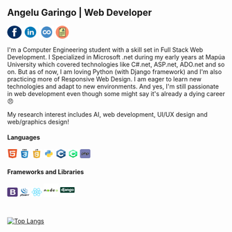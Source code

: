 ## Angelu Garingo | Web Developer


<a href="https://web.facebook.com/boredpenguinn/" target="_blank"><img src="https://raw.githubusercontent.com/algaringo/algaringo/master/icon/fb.png" width="33" height="30" alt="FB"/></a> 
<a href="https://www.linkedin.com/in/algaringo/" target="_blank"><img src="https://raw.githubusercontent.com/algaringo/algaringo/master/icon/in.png" width="33" height="30" alt="in"/></a> 
<a href="https://www.coursera.org/user/ffe7d286618a6f9c8ce4fe9d7c8a4160" target="_blank"><img src="https://raw.githubusercontent.com/algaringo/algaringo/master/icon/coursera.png" width="34" height="30" alt="coursera"/></a> 
<a href="https://raw.githubusercontent.com/algaringo/algaringo/master/icon/resume.md" target="_blank"><img src="https://raw.githubusercontent.com/algaringo/algaringo/master/icon/resume.png" width="30" height="30" alt="CV"/></a>


I'm a Computer Engineering student with a skill set in Full Stack Web Development. I Specialized in Microsoft .net during my early years at Mapúa University which covered technologies like C#.net, ASP.net, ADO.net and so on. But as of now, I am loving Python (with Django framework) and I'm also practicing more of Responsive Web Design. I am eager to learn new technologies and adapt to new environments. And yes, I'm still passionate in web development even though some might say it's already a dying career :angry: 

My research interest includes AI, web development, UI/UX design and web/graphics design!

#### Languages
<p>
<img src="https://raw.githubusercontent.com/algaringo/algaringo/master/icon/html.png" width="24" height="21" alt="HTML"/>
<img src="https://raw.githubusercontent.com/algaringo/algaringo/master/icon/css3.png" width="24" height="21" alt="CSS"/>
<img src="https://raw.githubusercontent.com/algaringo/algaringo/master/icon/javascript.png" width="24" height="21" alt="Javascript"/>
<img src="https://raw.githubusercontent.com/algaringo/algaringo/master/icon/python.png" width="24" height="21" alt="Python"/>
<img src="https://raw.githubusercontent.com/algaringo/algaringo/master/icon/c.png" width="24" height="21" alt="Cpp"/>
<img src="https://raw.githubusercontent.com/algaringo/algaringo/master/icon/csharp.png" width="24" height="21" alt="Csharp"/>
<img src="https://raw.githubusercontent.com/algaringo/algaringo/master/icon/php.png" width="24" height="21" alt="PHP"/>
</p>

#### Frameworks and Libraries
<p>
<img src="https://raw.githubusercontent.com/algaringo/algaringo/master/icon/bootstrap.png" width="24" height="21" alt="Bootstrap"/>
<img src="https://raw.githubusercontent.com/algaringo/algaringo/master/icon/jquery.png" width="24" height="21" alt="JQuery"/>
<img src="https://raw.githubusercontent.com/algaringo/algaringo/master/icon/react.png" width="24" height="21" alt="React"/>
<img src="https://raw.githubusercontent.com/algaringo/algaringo/master/icon/node.png" width="34" height="31" alt="NodeJS"/>
<img src="https://raw.githubusercontent.com/algaringo/algaringo/master/icon/django.png" width="34" height="31" alt="Django"/>
</p>
<br />

[![Top Langs](https://github-readme-stats.vercel.app/api/top-langs/?username=algaringo&layout=compact)](https://github.com/anuraghazra/github-readme-stats)
